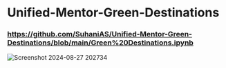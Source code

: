# Unified-Mentor-Green-Destinations
### https://github.com/SuhaniAS/Unified-Mentor-Green-Destinations/blob/main/Green%20Destinations.ipynb
![Screenshot 2024-08-27 202734](https://github.com/user-attachments/assets/3607791b-251c-4136-9b53-40df9ab7c18f)
